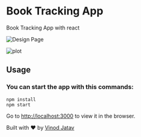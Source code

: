 # Book Tracking App
Book Tracking App with react

![Design Page](https://drive.google.com/file/d/152S5o76q1t8gUhQxguO7aLFykcoBqOEw/view?usp=sharing)

![plot](https://drive.google.com/file/d/152S5o76q1t8gUhQxguO7aLFykcoBqOEw/view?usp=sharing)

## Usage

### You can start the app with this commands:
```
npm install
npm start

```

Go to [http://localhost:3000](http://localhost:3000) to view it in the browser.

Built with ♥ by [Vinod Jatav](https://vinodjatav.tech/)
 

